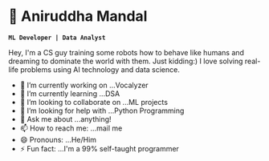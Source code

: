 # 🙋 Aniruddha Mandal


**`ML Developer | Data Analyst`**

Hey, I'm a CS guy training some robots how to behave like humans and dreaming to dominate the world with them. Just kidding:)
I love solving real-life problems using AI technology and data science.

- 🔭 I’m currently working on ...Vocalyzer
- 🌱 I’m currently learning ...DSA
- 👯 I’m looking to collaborate on ...ML projects
- 🤔 I’m looking for help with ...Python Programming
- 💬 Ask me about ...anything!
- 📫 How to reach me: ...mail me
- 😄 Pronouns: ...He/Him
- ⚡ Fun fact: ...I'm a 99% self-taught programmer

